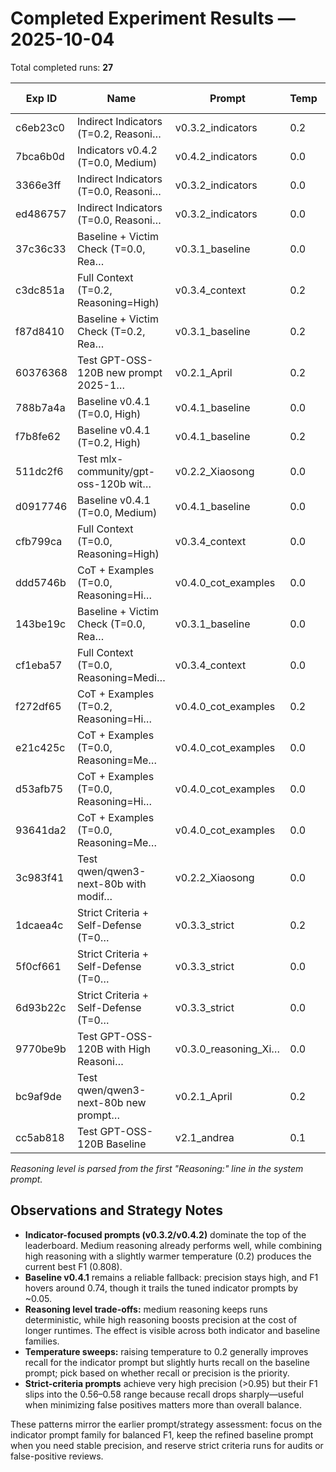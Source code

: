 # Completed Experiment Results — 2025-10-04

Total completed runs: **27**

| Exp ID | Name | Prompt | Temp | Reasoning | N Proc | F1 | Precision | Recall | Accuracy | Runtime (s) |
| --- | --- | --- | --- | --- | --- | --- | --- | --- | --- | --- |
| c6eb23c0 | Indirect Indicators (T=0.2, Reasoni… | v0.3.2_indicators | 0.2 | high | 400 | 0.808 | 0.750 | 0.875 | 0.950 | 2060 |
| 7bca6b0d | Indicators v0.4.2 (T=0.0, Medium) | v0.4.2_indicators | 0.0 | medium | 404 | 0.784 | 0.741 | 0.833 | 0.946 | 1828 |
| 3366e3ff | Indirect Indicators (T=0.0, Reasoni… | v0.3.2_indicators | 0.0 | medium | 399 | 0.772 | 0.722 | 0.830 | 0.942 | 1931 |
| ed486757 | Indirect Indicators (T=0.0, Reasoni… | v0.3.2_indicators | 0.0 | high | 400 | 0.772 | 0.736 | 0.812 | 0.943 | 2089 |
| 37c36c33 | Baseline + Victim Check (T=0.0, Rea… | v0.3.1_baseline | 0.0 | high | 402 | 0.763 | 0.755 | 0.771 | 0.943 | 2073 |
| c3dc851a | Full Context (T=0.2, Reasoning=High) | v0.3.4_context | 0.2 | high | 404 | 0.759 | 0.846 | 0.688 | 0.948 | 2158 |
| f87d8410 | Baseline + Victim Check (T=0.2, Rea… | v0.3.1_baseline | 0.2 | high | 399 | 0.753 | 0.778 | 0.729 | 0.942 | 2071 |
| 60376368 | Test GPT-OSS-120B new prompt 2025-1… | v0.2.1_April | 0.2 | - | 404 | 0.745 | 0.761 | 0.729 | 0.941 | 1590 |
| 788b7a4a | Baseline v0.4.1 (T=0.0, High) | v0.4.1_baseline | 0.0 | high | 396 | 0.744 | 0.821 | 0.681 | 0.944 | 1862 |
| f7b8fe62 | Baseline v0.4.1 (T=0.2, High) | v0.4.1_baseline | 0.2 | high | 404 | 0.739 | 0.773 | 0.708 | 0.941 | 1921 |
| 511dc2f6 | Test mlx-community/gpt-oss-120b wit… | v0.2.2_Xiaosong | 0.0 | - | 404 | 0.733 | 0.786 | 0.688 | 0.941 | 1602 |
| d0917746 | Baseline v0.4.1 (T=0.0, Medium) | v0.4.1_baseline | 0.0 | medium | 404 | 0.731 | 0.756 | 0.708 | 0.938 | 1753 |
| cfb799ca | Full Context (T=0.0, Reasoning=High) | v0.3.4_context | 0.0 | high | 401 | 0.729 | 0.838 | 0.646 | 0.943 | 2174 |
| ddd5746b | CoT + Examples (T=0.0, Reasoning=Hi… | v0.4.0_cot_examples | 0.0 | high | 404 | 0.713 | 0.795 | 0.646 | 0.938 | 3103 |
| 143be19c | Baseline + Victim Check (T=0.0, Rea… | v0.3.1_baseline | 0.0 | medium | 402 | 0.703 | 0.744 | 0.667 | 0.933 | 3011 |
| cf1eba57 | Full Context (T=0.0, Reasoning=Medi… | v0.3.4_context | 0.0 | medium | 404 | 0.699 | 0.829 | 0.604 | 0.938 | 1985 |
| f272df65 | CoT + Examples (T=0.2, Reasoning=Hi… | v0.4.0_cot_examples | 0.2 | high | 404 | 0.682 | 0.784 | 0.604 | 0.933 | 2874 |
| e21c425c | CoT + Examples (T=0.0, Reasoning=Me… | v0.4.0_cot_examples | 0.0 | medium | 404 | 0.667 | 0.818 | 0.562 | 0.933 | 2811 |
| d53afb75 | CoT + Examples (T=0.0, Reasoning=Hi… | v0.4.0_cot_examples | 0.0 | high | 404 | 0.659 | 0.794 | 0.562 | 0.931 | 2869 |
| 93641da2 | CoT + Examples (T=0.0, Reasoning=Me… | v0.4.0_cot_examples | 0.0 | medium | 270 | 0.633 | 0.704 | 0.576 | 0.919 | 2180 |
| 3c983f41 | Test qwen/qwen3-next-80b with modif… | v0.2.2_Xiaosong | 0.0 | - | 404 | 0.581 | 0.430 | 0.896 | 0.847 | 768 |
| 1dcaea4c | Strict Criteria + Self-Defense (T=0… | v0.3.3_strict | 0.2 | high | 404 | 0.580 | 0.952 | 0.417 | 0.928 | 1959 |
| 5f0cf661 | Strict Criteria + Self-Defense (T=0… | v0.3.3_strict | 0.0 | high | 404 | 0.563 | 0.870 | 0.417 | 0.923 | 1986 |
| 6d93b22c | Strict Criteria + Self-Defense (T=0… | v0.3.3_strict | 0.0 | medium | 404 | 0.543 | 0.864 | 0.396 | 0.921 | 1870 |
| 9770be9b | Test GPT-OSS-120B with High Reasoni… | v0.3.0_reasoning_Xi… | 0.0 | high | 403 | 0.529 | 0.857 | 0.383 | 0.921 | 3103 |
| bc9af9de | Test qwen/qwen3-next-80b new prompt… | v0.2.1_April | 0.2 | - | 404 | 0.503 | 0.344 | 0.938 | 0.780 | 755 |
| cc5ab818 | Test GPT-OSS-120B Baseline | v2.1_andrea | 0.1 | - | 10 | - | - | - | 1.000 | 61 |

*Reasoning level is parsed from the first "Reasoning:" line in the system prompt.*

## Observations and Strategy Notes

- **Indicator-focused prompts (v0.3.2/v0.4.2)** dominate the top of the leaderboard. Medium reasoning already performs well, while combining high reasoning with a slightly warmer temperature (0.2) produces the current best F1 (0.808).
- **Baseline v0.4.1** remains a reliable fallback: precision stays high, and F1 hovers around 0.74, though it trails the tuned indicator prompts by ~0.05.
- **Reasoning level trade-offs:** medium reasoning keeps runs deterministic, while high reasoning boosts precision at the cost of longer runtimes. The effect is visible across both indicator and baseline families.
- **Temperature sweeps:** raising temperature to 0.2 generally improves recall for the indicator prompt but slightly hurts recall on the baseline prompt; pick based on whether recall or precision is the priority.
- **Strict-criteria prompts** achieve very high precision (>0.95) but their F1 slips into the 0.56–0.58 range because recall drops sharply—useful when minimizing false positives matters more than overall balance.

These patterns mirror the earlier prompt/strategy assessment: focus on the indicator prompt family for balanced F1, keep the refined baseline prompt when you need stable precision, and reserve strict criteria runs for audits or false-positive reviews.

